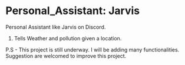 # Personal_Assistant: Jarvis
Personal Assistant like Jarvis on Discord.

1. Tells Weather and pollution given a location.  

P.S - This project is still underway. I will be adding many functionalities. Suggestion are welcomed to improve this project. 
